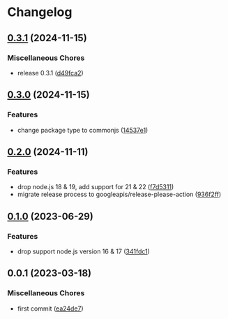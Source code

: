 # Changelog

## [0.3.1](https://github.com/dxopslab/browserslist-config/compare/browserslist-config-v0.3.0...browserslist-config-v0.3.1) (2024-11-15)


### Miscellaneous Chores

* release 0.3.1 ([d49fca2](https://github.com/dxopslab/browserslist-config/commit/d49fca21f52513a16432bb1fe3b311adb78084b7))

## [0.3.0](https://github.com/dxopslab/browserslist-config/compare/browserslist-config-v0.2.0...browserslist-config-v0.3.0) (2024-11-15)


### Features

* change package type to commonjs ([14537e1](https://github.com/dxopslab/browserslist-config/commit/14537e15ad7ff3fb83cf5663f5eff41c656120ac))

## [0.2.0](https://github.com/dxopslab/browserslist-config/compare/v0.1.0...v0.2.0) (2024-11-11)


### Features

* drop node.js 18 & 19, add support for 21 & 22 ([f7d5311](https://github.com/dxopslab/browserslist-config/commit/f7d53118004ccab67d582612813fed41130e91e8))
* migrate release process to googleapis/release-please-action ([936f2ff](https://github.com/dxopslab/browserslist-config/commit/936f2ff2c6a6f78b0ae99b4f979ffbfc0ef79973))

## [0.1.0](https://github.com/dxopslab/browserslist-config/compare/browserslist-config-v0.0.1...browserslist-config-v0.1.0) (2023-06-29)


### Features

* drop support node.js version 16 & 17 ([341fdc1](https://github.com/dxopslab/browserslist-config/commit/341fdc13525e595fbbec61ab302b61e26a96d0a5))

## 0.0.1 (2023-03-18)


### Miscellaneous Chores

* first commit ([ea24de7](https://github.com/dxopslab/browserslist-config/commit/ea24de754bcca6a4d9b0cbd5a7d5398ae94a2d4f))
